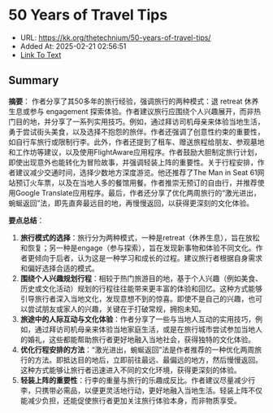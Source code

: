 # 50 Years of Travel Tips
- URL: https://kk.org/thetechnium/50-years-of-travel-tips/
- Added At: 2025-02-21 02:56:51
- [Link To Text](2025-02-21-50-years-of-travel-tips_raw.md)

## Summary
**摘要**：
作者分享了其50多年的旅行经验，强调旅行的两种模式：退 retreat 休养生息或参与 engagement 探索体验。作者建议旅行应围绕个人兴趣展开，而非热门目的地，并分享了一系列实用技巧。例如，通过拜访司机母亲来体验当地生活，勇于尝试街头美食，以及选择不抱怨的旅伴。作者还强调了创意性约束的重要性，如自行车旅行或限制行李。此外，作者还提到了租车、赠送旅程给朋友、参观墓地和工作坊等建议，以及使用FlightAware应用程序。作者鼓励大胆制定旅行计划，即使出现意外也能转化为冒险故事，并强调轻装上阵的重要性。关于行程安排，作者建议减少交通时间，选择少数地方深度游览。他还推荐了The Man in Seat 61网站预订火车票，以及在当地人多的餐馆用餐。作者推崇无预订的自由行，并推荐使用Google Translate应用程序。最后，作者还分享了优化两周旅行的“激光进出，蜿蜒返回”法，即先直奔最远目的地，再慢慢返回，以获得更深刻的文化体验。

**要点总结**：

1.  **旅行模式的选择**：旅行分为两种模式，一种是retreat（休养生息），旨在放松和恢复；另一种是engage（参与探索），旨在发现新事物和体验不同文化。作者更倾向于后者，认为这是一种学习和成长的过程。建议旅行者根据自身需求和偏好选择合适的模式。
2.  **围绕个人兴趣规划行程**：相较于热门旅游目的地，基于个人兴趣（例如美食、历史或文化活动）规划的行程往往能带来更丰富的体验和回忆。这种方式能够引导旅行者深入当地文化，发现意想不到的惊喜。即使不是自己的兴趣，也可以尝试朋友或家人的兴趣，关键在于打破常规，拥抱未知。
3.  **旅途中的人际互动与文化体验**：作者分享了一些与当地人互动的实用技巧，例如，通过拜访司机母亲来体验当地家庭生活，或是在旅行城市尝试参加当地人的婚礼，这些都能帮助旅行者更好地融入当地社会，获得独特的文化体验。
4.  **优化行程安排的方法**：“激光进出，蜿蜒返回”法是作者推荐的一种优化两周旅行的方法。即抵达目的地后，立即前往最远、最偏远的地方，然后慢慢返回。这种方式能够让旅行者迅速进入不同的文化环境，获得更深刻的体验。
5.  **轻装上阵的重要性**：行李的重量与旅行的乐趣成反比。作者建议尽量减少行李，只携带必需品，以便更灵活地行动，更好地融入当地生活。轻装上阵不仅能减少负担，还能促使旅行者更加关注旅行体验本身，而非物质享受。

